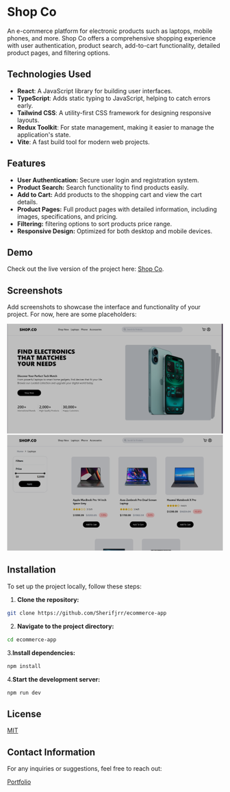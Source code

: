 # Shop Co

An e-commerce platform for electronic products such as laptops, mobile phones, and more. Shop Co offers a comprehensive shopping experience with user authentication, product search, add-to-cart functionality, detailed product pages, and filtering options.

## Technologies Used

- **React**: A JavaScript library for building user interfaces.
- **TypeScript**: Adds static typing to JavaScript, helping to catch errors early.
- **Tailwind CSS**: A utility-first CSS framework for designing responsive layouts.
- **Redux Toolkit**: For state management, making it easier to manage the application's state.
- **Vite**: A fast build tool for modern web projects.

## Features

- **User Authentication:** Secure user login and registration system.
- **Product Search:** Search functionality to find products easily.
- **Add to Cart:** Add products to the shopping cart and view the cart details.
- **Product Pages:** Full product pages with detailed information, including images, specifications, and pricing.
- **Filtering:** filtering options to sort products price range.
- **Responsive Design:** Optimized for both desktop and mobile devices.

## Demo

Check out the live version of the project here: [Shop Co](https://shopco.vercel.app/).

## Screenshots

Add screenshots to showcase the interface and functionality of your project. For now, here are some placeholders:

![Homepage](public/homepage.png)
![Product Page](public/product-page.png)

## Installation

To set up the project locally, follow these steps:

1. **Clone the repository:**

```bash
git clone https://github.com/Sherifjrr/ecommerce-app
```

2. **Navigate to the project directory:**

```bash
cd ecommerce-app
```

3.**Install dependencies:**

```bash
npm install
```

4.**Start the development server:**

```bash
npm run dev
```

## License

[MIT](https://choosealicense.com/licenses/mit/)

## Contact Information

For any inquiries or suggestions, feel free to reach out:

[Portfolio](https://sherifjrr.vercel.app/)

